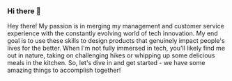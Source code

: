 ### Hi there 👋

Hey there! My passion is in merging my management and customer service experience with the constantly evolving world of tech innovation. My end goal is to use these skills to design products that genuinely impact people's lives for the better. When I'm not fully immersed in tech, you'll likely find me out in nature, taking on challenging hikes or whipping up some delicious meals in the kitchen. So, let's dive in and get started - we have some amazing things to accomplish together!
